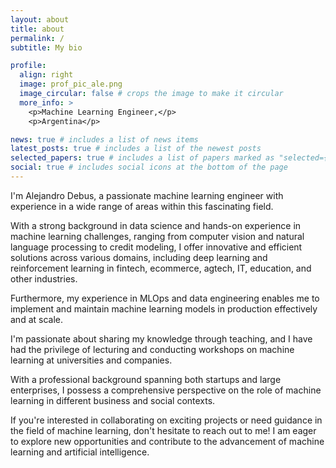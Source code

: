 ```yaml
---
layout: about
title: about
permalink: /
subtitle: My bio

profile:
  align: right
  image: prof_pic_ale.png
  image_circular: false # crops the image to make it circular
  more_info: >
    <p>Machine Learning Engineer,</p>
    <p>Argentina</p>

news: true # includes a list of news items
latest_posts: true # includes a list of the newest posts
selected_papers: true # includes a list of papers marked as "selected={true}"
social: true # includes social icons at the bottom of the page
---
```


I'm Alejandro Debus, a passionate machine learning engineer with experience in a wide range of areas within this fascinating field.

With a strong background in data science and hands-on experience in machine learning challenges, ranging from computer vision and natural language processing to credit modeling, I offer innovative and efficient solutions across various domains, including deep learning and reinforcement learning in fintech, ecommerce, agtech, IT, education, and other industries.

Furthermore, my experience in MLOps and data engineering enables me to implement and maintain machine learning models in production effectively and at scale.

I'm passionate about sharing my knowledge through teaching, and I have had the privilege of lecturing and conducting workshops on machine learning at universities and companies.

With a professional background spanning both startups and large enterprises, I possess a comprehensive perspective on the role of machine learning in different business and social contexts.

If you're interested in collaborating on exciting projects or need guidance in the field of machine learning, don't hesitate to reach out to me! I am eager to explore new opportunities and contribute to the advancement of machine learning and artificial intelligence.
